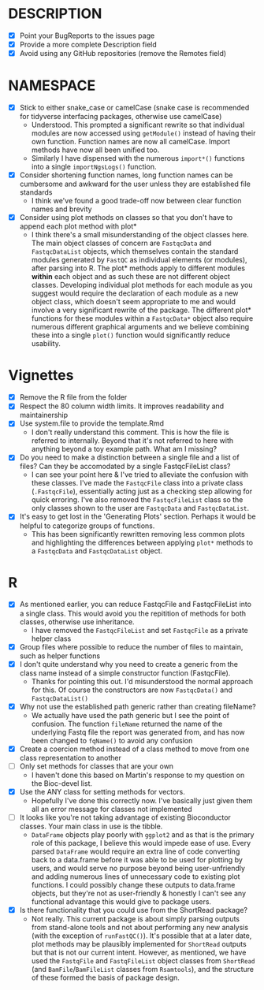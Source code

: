 # DESCRIPTION

- [x] Point your BugReports to the issues page
- [x] Provide a more complete Description field
- [x] Avoid using any GitHub repositories (remove the Remotes field)

# NAMESPACE
- [x] Stick to either snake_case or camelCase (snake case is recommended for tidyverse interfacing packages, otherwise use camelCase)
    - Understood. This prompted a significant rewrite so that individual modules are now accessed using `getModule()` instead of having their own function. Function names are now all camelCase. Import methods have now all been unified too.
    - Similarly I have dispensed with the numerous `import*()` functions into a single `importNgsLogs()` function. 
- [x] Consider shortening function names, long function names can be cumbersome and awkward for the user unless they are established file standards
    - I think we've found a good trade-off now between clear function names and brevity
- [x] Consider using plot methods on classes so that you don't have to append each plot method with plot*
    - I think there's a small misunderstanding of the object classes here. The main object classes of concern are `FastqcData` and `FastqcDataList` objects, which themselves contain the standard modules generated by `FastQC` as individual elements (or modules), after parsing into R. The plot\* methods apply to different modules **within** each object and as such these are not different object classes. Developing individual plot methods for each module as you suggest would require the declaration of each module as a new object class, which doesn't seem appropriate to me and would involve a very significant rewrite of the package. The different plot\* functions for these modules within a `FastqcData*` object also require numerous different graphical arguments and we believe combining these into a single `plot()` function would significantly reduce usability. 
   
# Vignettes

- [x] Remove the R file from the folder
- [x] Respect the 80 column width limits. It improves readability and maintainership
- [x] Use system.file to provide the template.Rmd
    - I don't really understand this comment. This is how the file is referred to internally. Beyond that it's not referred to here with anything beyond a toy example path. What am I missing?
- [x] Do you need to make a distinction between a single file and a list of files? Can they be accomodated by a single FastqcFileList class?
    - I can see your point here & I've tried to alleviate the confusion with these classes. I've made the `FastqcFile` class into a private class (`.FastqcFile`), essentially acting just as a checking step allowing for quick erroring. I've also removed the `FastqcFileList` class so the only classes shown to the user are `FastqcData` and `FastqcDataList`.
- [x] It's easy to get lost in the 'Generating Plots' section. Perhaps it would be helpful to categorize groups of functions.
    - This has been significantly rewritten removing less common plots and highlighting the differences between applying `plot*` methods to a `FastqcData` and `FastqcDataList` object.

# R

- [x] As mentioned earlier, you can reduce FastqcFile and FastqcFileList into
a single class. This would avoid you the repitition of methods for both
classes, otherwise use inheritance.
    - I have removed the `FastqcFileList` and set `FastqcFile` as a private helper class
- [x] Group files where possible to reduce the number of files to maintain, such
as helper functions
- [x] I don't quite understand why you need to create a generic from the class
name instead of a simple constructor function (FastqcFile).
    - Thanks for pointing this out. I'd misunderstood the normal approach for this. Of course the constructors are now `FastqcData()` and `FastqcDataList()`
- [x] Why not use the established path generic rather than creating fileName?
    - We actually have used the path generic but I see the point of confusion. The function `fileName` returned the name of the underlying Fastq file the report was generated from, and has now been changed to `fqName()` to avoid any confusion
- [x] Create a coercion method instead of a class method to move from one class
representation to another
- [ ] Only set methods for classes that are your own
    - I haven't done this based on Martin's response to my question on the Bioc-devel list. 
- [x] Use the ANY class for setting methods for vectors.
    - Hopefully I've done this correctly now. I've basically just given them all an error message for classes not implemented
- [ ] It looks like you're not taking advantage of existing Bioconductor classes. Your main class in use is the tibble.
    - `DataFrame` objects play poorly with `ggplot2` and as that is the primary role of this package, I believe this would impede ease of use. Every parsed `DataFrame` would require an extra line of code converting back to a data.frame before it was able to be used for plotting by users, and would serve no purpose beyond being user-unfriendly and adding numerous lines of unnecessary code to existing plot functions. I could possibly change these outputs to data.frame objects, but they're not as user-friendly & honestly I can't see any functional advantage this would give to package users.
- [x] Is there functionality that you could use from the ShortRead package?
    - Not really. This current package is about simply parsing outputs from stand-alone tools and not about performing any new analysis (with the exception of `runFastQC()`). It's possible that at a later date, plot methods may be plausibly implemented for `ShortRead` outputs but that is not our current intent. However, as mentioned, we have used the `FastqFile` and `FastqFileList` object classes from `ShortRead` (and `BamFile`/`BamFileList` classes from `Rsamtools`), and the structure of these formed the basis of package design.
